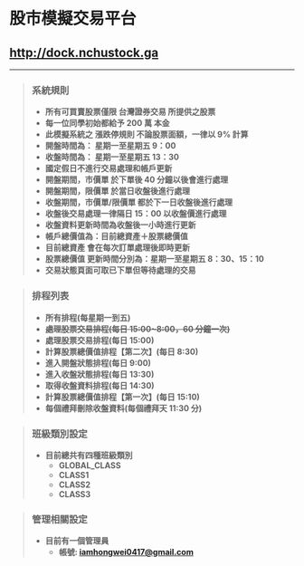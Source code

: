 # 股市模擬交易平台

## http://dock.nchustock.ga

---

> ### 系統規則
>
> -   **所有可買賣股票僅限 台灣證券交易 所提供之股票**
> -   **每一位同學初始都給予 200 萬 本金**
> -   **此模擬系統之 漲跌停規則 不論股票面額，一律以 9% 計算**
> -   **開盤時間為： 星期一至星期五 9：00**
> -   **收盤時間為： 星期一至星期五 13：30**
> -   **國定假日不進行交易處理和帳戶更新**
> -   **開盤期間，市價單 於下單後 40 分鐘以後會進行處理**
> -   **開盤期間，限價單 於當日收盤後進行處理**
> -   **收盤期間，市價單/限價單 都於下一日收盤後進行處理**
> -   **收盤後交易處理一律隔日 15：00 以收盤價進行處理**
> -   **收盤資料更新時間為收盤後一小時進行更新**
> -   **帳戶總價值為：目前總資產＋股票總價值**
> -   **目前總資產 會在每次訂單處理後即時更新**
> -   **股票總價值 更新時間分別為：星期一至星期五 8：30、15：10**
> -   **交易狀態頁面可取已下單但等待處理的交易**

> ### 排程列表
>
> -   **所有排程(每星期一到五)**
> -   ~~**處理股票交易排程(每日 15:00~8:00，60 分鐘一次)**~~
> -   **處理股票交易排程(每日 15:00)**
> -   **計算股票總價值排程【第二次】(每日 8:30)**
> -   **進入開盤狀態排程(每日 9:00)**
> -   **進入收盤狀態排程(每日 13:30)**
> -   **取得收盤資料排程(每日 14:30)**
> -   **計算股票總價值排程【第一次】(每日 15:10)**
> -   **每個禮拜刪除收盤資料(每個禮拜天 11:30 分)**

> ### 班級類別設定
>
> -   **目前總共有四種班級類別**
>     -   **GLOBAL_CLASS**
>     -   **CLASS1**
>     -   **CLASS2**
>     -   **CLASS3**

> ### 管理相關設定
>
> -   **目前有一個管理員**
>     -   **帳號: iamhongwei0417@gmail.com**
